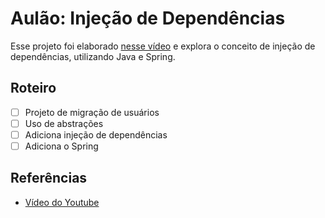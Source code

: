 # Aulão: Injeção de Dependências

Esse projeto foi elaborado [nesse vídeo]() e explora o conceito de injeção de dependências, utilizando Java e Spring.

## Roteiro
- [ ] Projeto de migração de usuários
- [ ] Uso de abstrações
- [ ] Adiciona injeção de dependências
- [ ] Adiciona o Spring

## Referências
- [Vídeo do Youtube]()
